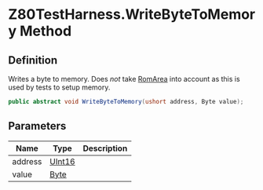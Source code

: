 # Z80TestHarness.WriteByteToMemory Method
## Definition

Writes a byte to memory. Does *not* take [RomArea](MrKWatkins.EmulatorTestSuites.Z80.Z80TestHarness.RomArea.md) into account as this is used by tests to setup memory.

```c#
public abstract void WriteByteToMemory(ushort address, Byte value);
```

## Parameters

| Name | Type | Description |
| ---- | ---- | ----------- |
| address | [UInt16](https://learn.microsoft.com/en-gb/dotnet/api/System.UInt16) |  |
| value | [Byte](https://learn.microsoft.com/en-gb/dotnet/api/System.Byte) |  |

